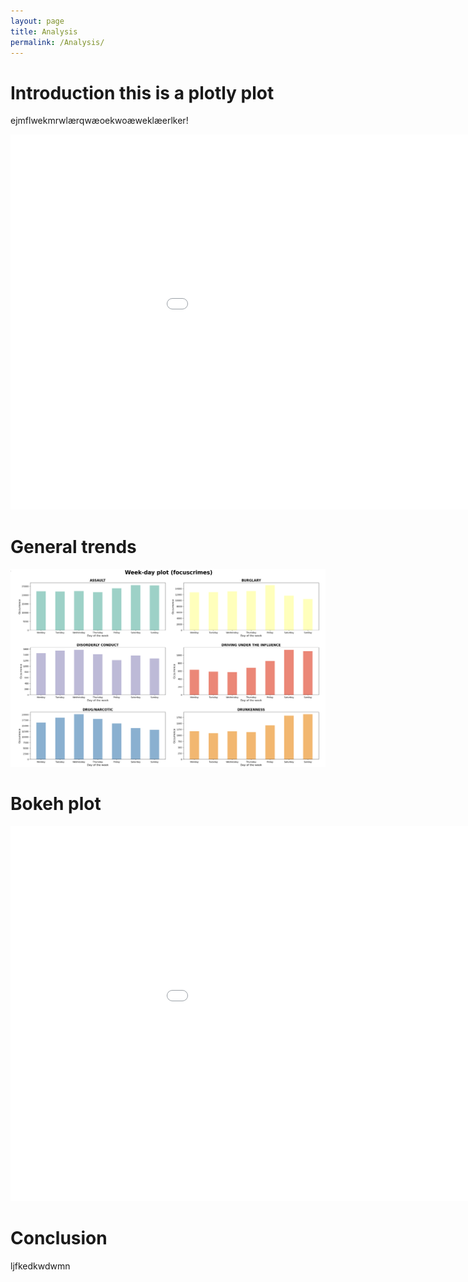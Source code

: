 ```yaml
---
layout: page
title: Analysis
permalink: /Analysis/
---
```






# Introduction this is a plotly plot
ejmflwekmrwlærqwæoekwoæweklæerlker!

<embed
       type="text/html" 
       src="/Bokeh/cities.html"
       width="1100"
       height="600"
/>  

# General trends
![crime data](/Images/firstplot.png)


# Bokeh plot
<embed
       type="text/html" 
       src="/Bokeh/crime.html"
       width="1100"
       height="600"
/>

# Conclusion 
ljfkedkwdwmn